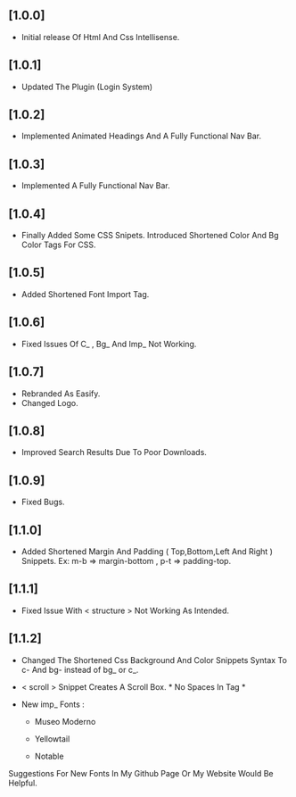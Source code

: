## [1.0.0]

- Initial release Of Html And Css Intellisense.

## [1.0.1]

- Updated The Plugin (Login System)

## [1.0.2]

- Implemented Animated Headings And A Fully Functional Nav Bar.

## [1.0.3]

- Implemented A Fully Functional Nav Bar.

## [1.0.4]

- Finally Added Some CSS Snipets. Introduced Shortened Color And Bg Color Tags For CSS.

## [1.0.5]

- Added Shortened Font Import Tag.

## [1.0.6]

- Fixed Issues Of C_ , Bg_ And Imp_ Not Working.

## [1.0.7]

- Rebranded As Easify.
- Changed Logo.

## [1.0.8]

- Improved Search Results Due To Poor Downloads.

## [1.0.9]

- Fixed Bugs.

## [1.1.0]

- Added Shortened Margin And Padding ( Top,Bottom,Left And Right ) Snippets. Ex: m-b => margin-bottom , p-t => padding-top.

## [1.1.1]

- Fixed Issue With < structure > Not Working As Intended.

## [1.1.2]

- Changed The Shortened Css Background And Color Snippets Syntax To c- And bg- instead of bg_ or c_.

- < scroll > Snippet Creates A Scroll Box. * No Spaces In Tag *

- New imp_ Fonts : 

    - Museo Moderno

    - Yellowtail

    - Notable 

Suggestions For New Fonts In My Github Page Or My Website Would Be Helpful.
